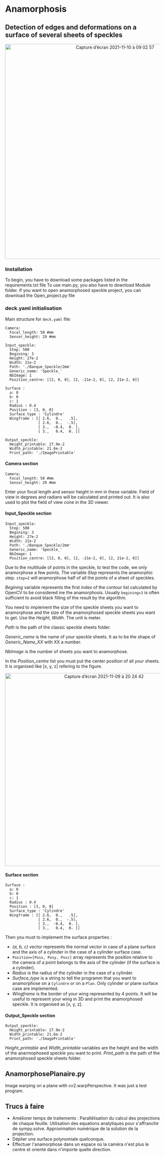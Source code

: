 # Anamorphosis

## Detection of edges and deformations on a surface of several sheets of speckles

<p align="center">
  <img width="700" alt="Capture d’écran 2021-11-10 à 09 02 57" src="https://user-images.githubusercontent.com/84194324/141127089-da3f65a4-66ff-4667-b41b-1c5d69b1e156.png">
</p>

### Installation
To begin, you have to download some packages listed in the requirements.txt file
To use main.py, you also have to download Module folder. If you want to open anamorphosed speckle project, you can download the Open_project.py file

### deck.yaml initialisation

Main structure for `deck.yaml` file:

```
Camera:
  Focal_length: 50 #mm
  Sensor_height: 29 #mm

Input_speckle: 
  Step: 500
  Begining: 3
  Height: 27e-2
  Width: 21e-2
  Path: './Banque_Speckle/2mm'
  Generic_name: 'Speckle_'
  NbImage: 1
  Position_centre: [[2, 0, 0], [2, -21e-2, 0], [2, 21e-2, 0]]

Surface : 
  a: 0
  b: 0
  c: 1
  Radius : 0.4
  Position : [3, 0, 0]
  Surface_type : 'Cylindre'
  Wingframe : [[ 2.6,  0.,   .5],
               [ 2.6,  0.,  -.5],
               [ 3.,  -0.4,  0. ],
               [ 3.,   0.4,  0. ]]

Output_speckle:
  Height_printable: 27.9e-2
  Width_printable: 21.6e-2
  Print_path: './ImagePrintable'
```
#### Camera section
```
Camera:
  Focal_length: 50 #mm
  Sensor_height: 29 #mm
 ```
 Enter your focal length and sensor height in mm in these variable. Field of view in degrees and radians will be calculated and printed out.
 It is also used to plot the field of view cone in the 3D viewer.
#### Input_Speckle section
```
Input_speckle: 
  Step: 500
  Begining: 3
  Height: 27e-2
  Width: 21e-2
  Path: './Banque_Speckle/2mm'
  Generic_name: 'Speckle_'
  NbImage: 1
  Position_centre: [[2, 0, 0], [2, -21e-2, 0], [2, 21e-2, 0]]
```
Due to the multitude of points in the speckle, to test the code, we only anamorphose a few points. The variable *Step* represents the anamorphic step. `step=2` will anamorphose half of all the points of a sheet of speckles.

*Begining* variable represents the first index of the contour list calculated by OpenCV to be considered ine the anamorphosis. Usually `begining=3` is often sufficient to avoid black filling of the result by the algorithm.

You need to implement the size of the speckle sheets you want to anamorphose and the size of the anamorphosed speckle sheets you want to get. Use the *Height*, *Width*. The unit is meter.

*Path* is the path of the classic speckle sheets folder.

*Generic_name* is the name of your speckle sheets. It as to be the shape of *Generic_Name_XX* with XX a number.

*NbImage* is the number of sheets you want to anamorphose.

In the *Position_centre* list you must put the center position of all your sheets. It is organised like [x, y, z] refering to the figure.

<p align="center">
  <img width="628" alt="Capture d’écran 2021-11-09 à 20 24 42" src="https://user-images.githubusercontent.com/84194324/141032568-872ec514-2716-4acb-a321-eb7dfd5d4731.png">
</p>

#### Surface section
```
Surface : 
  a: 0
  b: 0
  c: 1
  Radius : 0.4
  Position : [3, 0, 0]
  Surface_type : 'Cylindre'
  Wingframe : [[ 2.6,  0.,   .5],
               [ 2.6,  0.,  -.5],
               [ 3.,  -0.4,  0. ],
               [ 3.,   0.4,  0. ]]
```
Then you must to implement the surface properties :
- *(a, b, c)* vector represents the normal vector in case of a plane surface and the axis of a cylinder in the case of a cylinder surface case.
- `Position=[Posx, Posy, Posz]` array represents the position relative to the camera of a point belongs to the axis of the cylinder (if the surface is a cylinder).
- *Radius* is the radius of the cylinder in the case of a cylinder.
- *Surface_type* is a string to tell the programm that you want to anamorphose on a `Cylindre` or on a `Plan`. Only cylinder or plane surface case are implemented.
- *Wingframe* is the border of your wing represented by 4 points. It will be useful to represent your wing in 3D and print the anamorphosed speckle. It is organised as [x, y, z].

#### Output_Speckle section
```
Output_speckle:
  Height_printable: 27.9e-2
  Width_printable: 21.6e-2
  Print_path: './ImagePrintable'
```
*Height_printable* and *Width_printable* variables are the height and the width of the anarmophosed speckle you want to print. 
*Print_path* is the path of the anamorphosed speckle sheets folder.

## AnamorphosePlanaire.py

Image warping on a plane with cv2.warpPerspective.
It was just a test program.

## Trucs à faire

- Améliorer temps de traitements : Parallélisation du calcul des projections de chaque feuille.
                                   Utilisation des equations analytiques pour s'affranchir de sympy.solve.
                                   Approximation numérique de la solution de la projection.
- Déplier une surface polynomiale quelconque.
- Effectuer l'anamorphose dans un espace où la caméra n'est plus le centre et orienté dans n'importe quelle direction.
